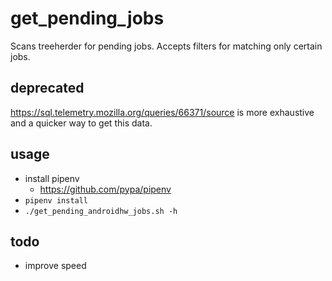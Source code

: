 # get_pending_jobs

Scans treeherder for pending jobs. Accepts filters for matching only certain jobs.

## deprecated

https://sql.telemetry.mozilla.org/queries/66371/source is more exhaustive and a quicker way to get this data.

## usage

- install pipenv
  - https://github.com/pypa/pipenv
- `pipenv install`
- `./get_pending_androidhw_jobs.sh -h`

## todo

- improve speed
